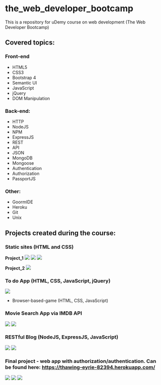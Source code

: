 # the_web_developer_bootcamp
This is a repository for uDemy course on web development (The Web Developer Bootcamp)

## Covered topics:

### Front-end
- HTML5
- CSS3
- Bootstrap 4
- Semantic UI
- JavaScript
- jQuery
- DOM Manipulation

### Back-end:
- HTTP
- NodeJS
- NPM
- ExpressJS
- REST
- API
- JSON
- MongoDB
- Mongoose
- Authentication
- Authorization
- PassportJS

### Other:
- GoormIDE
- Heroku
- Git
- Unix

## Projects created during the course:
### Static sites (HTML and CSS)

**Project_1**
![](images/Purrfect_Match_1.png)
![](images/Purrfect_Match_2.png)
![](images/Purrfect_Match_3.png)

**Project_2**
![](images/Patterns.png)

### To do App (HTML, CSS, JavaScript, jQuery)
![](images/TodoApp.png)

- Browser-based-game (HTML, CSS, JavaScript)


### Movie Search App via IMDB API
![](images/Movie%20API%20App.png)
![](images/Movie%20API%20App_1.png)

### RESTful Blog (NodeJS, ExpressJS, JavaScript)
![](images/Restful_Blog_1.png)
![](images/Restful_Blog_2.png)

### Final project - web app with authorization/authentication. Can be found here: https://thawing-eyrie-82394.herokuapp.com/
![](images/YelpCamp_1.png)
![](images/YelpCamp_2.png)
![](images/YelpCamp.png)

